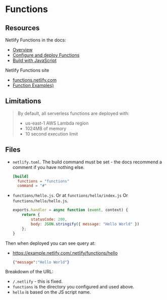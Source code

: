 # Functions

## Resources

Netlify Functions in the docs:

- [Overview](https://docs.netlify.com/functions/overview/)
- [Configure and deploy Functions](https://docs.netlify.com/functions/configure-and-deploy/)
- [Build with JavaScript](https://docs.netlify.com/functions/build-with-javascript/)

Netlify Functions site

- [functions.netlify.com](https://functions.netlify.com/)
- [Function Examples)](https://functions.netlify.com/examples/)


## Limitations

> By default, all serverless functions are deployed with:
>
> - us-east-1 AWS Lambda region
> - 1024MB of memory
> - 10 second execution limit


## Files

- `netlify.toml`. The build command must be set - the docs recommend a comment if you have nothing else.
    ```toml
    [build]
      functions = "functions"
      command = "#"
    ```
- `functions/hello.js`. Or at `functions/hello/index.js` Or `functions/hello/hello.js`.
    ```javascript
    exports.handler = async function (event, context) {
        return {
            statusCode: 200,
            body: JSON.stringify({ message: "Hello World" })
        };
    }
    ```

Then when deployed you can see query at:

- https://example.netlify.com/.netlify/functions/hello
    ```json
    {"message":"Hello World"}
    ```

Breakdown of the URL:

- `/.netlify` - this is fixed.
- `functions` is the directory you configured and used above.
- `hello` is based on the JS script name.
